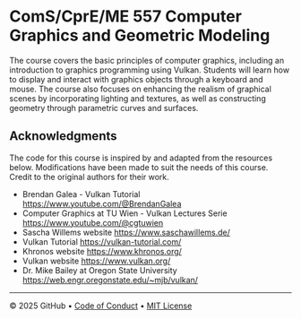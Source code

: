 # ComS/CprE/ME 557 Computer Graphics and Geometric Modeling

The course covers the basic principles of computer graphics, including an introduction to graphics programming using Vulkan. Students will learn how to display and interact with graphics objects through a keyboard and mouse. The course also focuses on enhancing the realism of graphical scenes by incorporating lighting and textures, as well as constructing geometry through parametric curves and surfaces.

## Acknowledgments

The code for this course is inspired by and adapted from the resources below. Modifications have been made to suit the needs of this course.
Credit to the original authors for their work. 

* Brendan Galea - Vulkan Tutorial https://www.youtube.com/@BrendanGalea
* Computer Graphics at TU Wien - Vulkan Lectures Serie https://www.youtube.com/@cgtuwien
* Sascha Willems website https://www.saschawillems.de/
* Vulkan Tutorial https://vulkan-tutorial.com/
* Khronos website https://www.khronos.org/
* Vulkan website https://www.vulkan.org/
* Dr. Mike Bailey at Oregon State University https://web.engr.oregonstate.edu/~mjb/vulkan/


---

&copy; 2025 GitHub &bull; [Code of Conduct](https://www.contributor-covenant.org/version/2/1/code_of_conduct/code_of_conduct.md) &bull; [MIT License](https://gh.io/mit)
